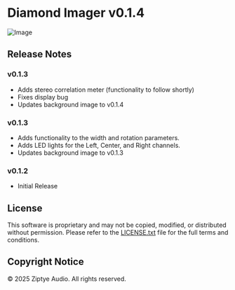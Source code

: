 # Diamond Imager v0.1.4

![Image](https://github.com/user-attachments/assets/dff579dc-5112-474a-869a-630fbf3cd45b)

## Release Notes

### v0.1.3

- Adds stereo correlation meter (functionality to follow shortly)
- Fixes display bug
- Updates background image to v0.1.4

### v0.1.3

- Adds functionality to the width and rotation parameters.
- Adds LED lights for the Left, Center, and Right channels.
- Updates background image to v0.1.3

### v0.1.2

- Initial Release


## License

This software is proprietary and may not be copied, modified, or distributed without permission. Please refer to the [LICENSE.txt](LICENSE.txt) file for the full terms and conditions.

## Copyright Notice

© 2025 Ziptye Audio. All rights reserved.
